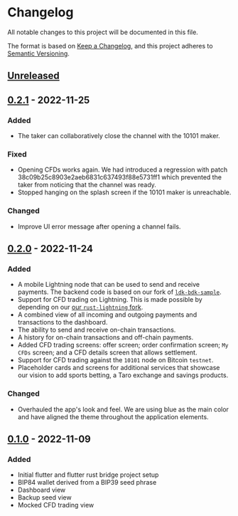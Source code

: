 # Changelog

All notable changes to this project will be documented in this file.

The format is based on [Keep a Changelog](https://keepachangelog.com/en/1.0.0/),
and this project adheres to [Semantic Versioning](https://semver.org/spec/v2.0.0.html).

## [Unreleased]

## [0.2.1] - 2022-11-25

### Added

- The taker can collaboratively close the channel with the 10101 maker.

### Fixed

- Opening CFDs works again.
  We had introduced a regression with patch 38c09b25c8903e2aeb6831c637493f88e5731ff1 which prevented the taker from noticing that the channel was ready.
- Stopped hanging on the splash screen if the 10101 maker is unreachable.

### Changed

- Improve UI error message after opening a channel fails.

## [0.2.0] - 2022-11-24

### Added

- A mobile Lightning node that can be used to send and receive payments.
  The backend code is based on our fork of [`ldk-bdk-sample`](https://github.com/klochowicz/ldk-bdk-sample).
- Support for CFD trading on Lightning.
  This is made possible by depending on our [our `rust-lightning` fork](https://github.com/itchysats/rust-lightning/tree/dlcs).
- A combined view of all incoming and outgoing payments and transactions to the dashboard.
- The ability to send and receive on-chain transactions.
- A history for on-chain transactions and off-chain payments.
- Added CFD trading screens: offer screen; order confirmation screen; `My CFDs` screen; and a CFD details screen that allows settlement.
- Support for CFD trading against the `10101` node on Bitcoin `testnet`.
- Placeholder cards and screens for additional services that showcase our vision to add sports betting, a Taro exchange and savings products.

### Changed

- Overhauled the app's look and feel. We are using blue as the main color and have aligned the theme throughout the application elements.

## [0.1.0] - 2022-11-09

### Added

- Initial flutter and flutter rust bridge project setup
- BIP84 wallet derived from a BIP39 seed phrase
- Dashboard view
- Backup seed view
- Mocked CFD trading view

[Unreleased]: https://github.com/itchysats/10101/compare/0.2.1...HEAD
[0.2.1]: https://github.com/itchysats/10101/compare/0.2.0...0.2.1
[0.2.0]: https://github.com/itchysats/10101/compare/0.1.0...0.2.0
[0.1.0]: https://github.com/itchysats/10101/compare/fe2edaf79caea892b10d61b4f23a4e76fec808d2...0.1.0
